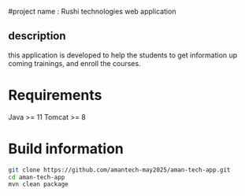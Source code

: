 #project name : Rushi technologies web application
## description
this  application is  developed to help the students to get information up coming trainings, and enroll the courses.

# Requirements
Java >= 11
Tomcat >= 8

# Build information
````bash
git clone https://github.com/amantech-may2025/aman-tech-app.git
cd aman-tech-app
mvn clean package